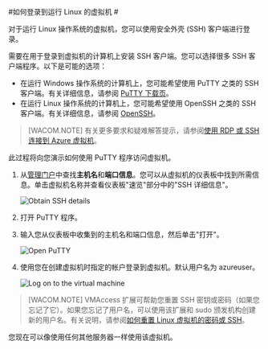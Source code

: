 <properties linkid="manage-linux-howto-logon-linux-vm" urlDisplayName="Log on to a VM" pageTitle="在 Azure 中登录到运行 Linux 的虚拟机" metaKeywords="Azure Linux vm, Linux SSH" description="了解如何使用安全外壳 (SSH) 客户端登录到运行 Linux 的 Azure 虚拟机。" metaCanonical="" services="virtual-machines" documentationCenter="" title="How to Log on to a Virtual Machine Running Linux" authors="" solutions="" manager="" editor="" />
<tags ms.service="virtual-machines"
    ms.date="03/16/2015"
    wacn.date="04/11/2015"
    />





#如何登录到运行 Linux 的虚拟机 #

对于运行 Linux 操作系统的虚拟机，您可以使用安全外壳 (SSH) 客户端进行登录。

需要在用于登录到虚拟机的计算机上安装 SSH 客户端。您可以选择很多 SSH 客户端程序。以下是可能的选项：

- 在运行 Windows 操作系统的计算机上，您可能希望使用 PuTTY 之类的 SSH 客户端。有关详细信息，请参阅 [PuTTY 下载页](http://www.chiark.greenend.org.uk/~sgtatham/putty/download.html)。
- 在运行 Linux 操作系统的计算机上，您可能希望使用 OpenSSH 之类的 SSH 客户端。有关详细信息，请参阅 [OpenSSH](http://www.openssh.org)。

>[WACOM.NOTE] 有关更多要求和疑难解答提示，请参阅[使用 RDP 或 SSH 连接到 Azure 虚拟机](http://go.microsoft.com/fwlink/p/?LinkId=398294)。 

此过程将向您演示如何使用 PuTTY 程序访问虚拟机。

1. 从[管理门户](http://manage.windowsazure.cn)中查找**主机名**和**端口信息**。您可以从虚拟机的仪表板中找到所需信息。单击虚拟机名称并查看仪表板"速览"部分中的"SSH 详细信息"。

	![Obtain SSH details](./media/virtual-machines-linux-how-to-log-on/sshdetails.png)

2. 打开 PuTTY 程序。

3. 输入您从仪表板中收集到的主机名和端口信息，然后单击"打开"。

	![Open PuTTY](./media/virtual-machines-linux-how-to-log-on/putty.png)

4. 使用您在创建虚拟机时指定的帐户登录到虚拟机。默认用户名为 azureuser。

	![Log on to the virtual machine](./media/virtual-machines-linux-how-to-log-on/sshlogin.png)

>[WACOM.NOTE] VMAccess 扩展可帮助您重置 SSH 密钥或密码（如果您忘记了它）。如果您忘记了用户名，可以使用该扩展和 sudo 颁发机构创建新的用户名。有关说明，请参阅[如何重置 Linux 虚拟机的密码或 SSH]。 
	
您现在可以像使用任何其他服务器一样使用该虚拟机。

<!-- LINKS -->
[如何重置 Linux 虚拟机的密码或 SSH]: http://go.microsoft.com/fwlink/p/?LinkId=512138
